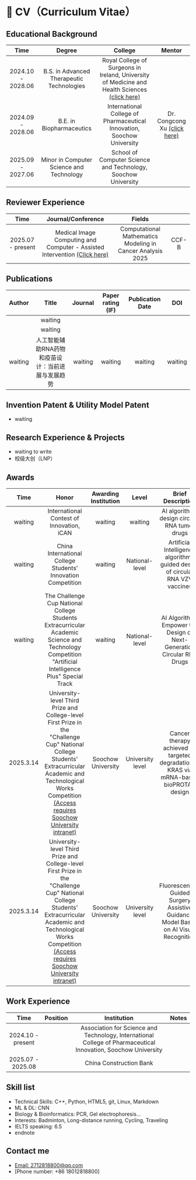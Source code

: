 # 📄 **CV（Curriculum Vitae）**

## Educational Background

|     Time     |     Degree     |    College     |     Mentor     |
|:------------:|:--------------:|:--------------:|:--------------:|
| 2024.10 - 2028.06 | B.S. in Advanced Therapeutic Technologies | Royal College of Surgeons in Ireland, University of Medicine and Health Sciences [(click here)](https://www.rcsi.com/) |  |
| 2024.09 - 2028.06 | B.E. in Biopharmaceutics | International College of Pharmaceutical Innovation, Soochow University | Dr. Congcong Xu [(click here)](https://xrnalab.github.io/index/zn-members-prof-CongcongXu.html) |
| 2025.09 - 2027.06 | Minor in Computer Science and Technology | School of Computer Science and Technology, Soochow University |  |


## Reviewer Experience

|     Time     |     Journal/Conference     |     Fields     |  |
|:----:|:----:|:---:|:---:|
| 2025.07 - present | Medical Image Computing and Computer - Assisted Intervention [(Click here)](https://miccai-workshop.github.io/CMMCA2025/) | Computational Mathematics Modeling in Cancer Analysis 2025 | CCF-B |


## Publications

|     Author     |     Title     |     Journal     |     Paper rating (IF)     |     Publication Date     |     DOI     |
|:--------------:|:-------------:|:---------------:|:-------------------------:|:------------------------:|:-----------:|
|  | waiting |  |  |  |  |
|  | waiting |  |  |  |  |
| waiting | 人工智能辅助RNA药物和疫苗设计：当前进展与发展趋势 | waiting | waiting | waiting | waiting |

## Invention Patent & Utility Model Patent
- waiting

## Research Experience & Projects
- waiting to write
- 校级大创（LNP）

## Awards
|     Time     |     Honor     |    Awarding Institution     |     Level     |     Brief Description     |
|:------------:|:--------------:|:---------------------------:|:-------------:|:-------------------------:|
| waiting | International Contest of Innovation, iCAN | waiting | waiting | AI algorithms design circular RNA tumor drugs |
| waiting | China International College Students’ Innovation Competition | waiting | National-level | Artificial Intelligence algorithm-guided design of circular RNA VZV vaccines |
| waiting | The Challenge Cup National College Students Extracurricular Academic Science and Technology Competition "Artificial Intelligence Plus" Special Track | waiting | National-level | AI Algorithms Empower the Design of Next-Generation Circular RNA Drugs |
| 2025.3.14 | University-level Third Prize and College-level First Prize in the "Challenge Cup" National College Students' Extracurricular Academic and Technological Works Competition [(Access requires Soochow University intranet)](http://42.244.33.107/defaultroot/gov/info_view_my.jsp?whir_new_verifyCode=1&editId=38395241) | Soochow University | University level | Cancer therapy achieved by targeted degradation of KRAS via mRNA-based bioPROTAC design |
| 2025.3.14 | University-level Third Prize and College-level First Prize in the "Challenge Cup" National College Students' Extracurricular Academic and Technological Works Competition [(Access requires Soochow University intranet)](http://42.244.33.107/defaultroot/gov/info_view_my.jsp?whir_new_verifyCode=1&editId=38395241) | Soochow University | University level | Fluorescence-Guided Surgery Assistive Guidance Model Based on AI Visual Recognition |

## Work Experience

|     Time    |   Position   |   Institution   | Notes |
|:-----------:|:------------:|:---------------:|:-----:|
| 2024.10 - present |  | Association for Science and Technology, International College of Pharmaceutical Innovation, Soochow University |  |
| 2025.07 - 2025.08 |  | China Construction Bank | |

## Skill list
- Technical Skills: C++, Python, HTML5, git, Linux, Markdown
- ML & DL: CNN
- Biology & Bioinformatics: PCR, Gel electrophoresis...
- Interests: Badminton, Long-distance running, Cycling, Traveling
- IELTS speaking: 6.5
- endnote

## Contact me
- [Email: 2712818800@qq.com](mailto:@2712818800@qq.com)
- [Phone number: +86 18012818800]
